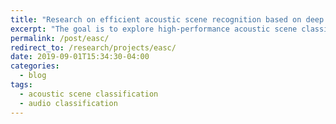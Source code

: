 ```yaml
---
title: "Research on efficient acoustic scene recognition based on deep learning"
excerpt: "The goal is to explore high-performance acoustic scene classification (ASC) technologies at a low computational cost."
permalink: /post/easc/
redirect_to: /research/projects/easc/
date: 2019-09-01T15:34:30-04:00
categories:
  - blog
tags:
  - acoustic scene classification
  - audio classification
---
```

